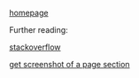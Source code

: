 [homepage](http://www.nihilogic.dk/labs/canvas2image/)

Further reading:


[stackoverflow](http://stackoverflow.com/questions/5621907/how-to-screenshot-website-in-javascript-client-side-how-google-did-it-no-nee/15597205#15597205)


[get screenshot of a page section](http://jamshidhashimi.com/2013/03/24/get-snapshot-of-a-page-section/)